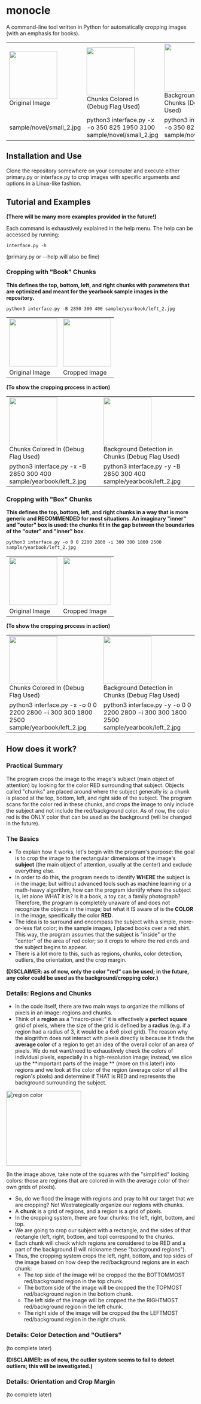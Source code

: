 # monocle
A command-line tool written in Python for automatically cropping images (with an emphasis for books).

<table>
</thead>
<tbody>
</tbody>
	<tr>
		<td>
			<img src="./.github_readme/nightingale_closeup.jpg" width="128"><br />
			Original Image
		</td>
		<td>
			<img src="./.github_readme/nightingale_closeup_x_option.jpg" width="128"><br />
			Chunks Colored In
			(Debug Flag Used)
		</td>
		<td>
			<img src="./.github_readme/nightingale_closeup_y_option.jpg" width="128"><br />
			Background Detection in Chunks
			(Debug Flag Used)
		</td>
		<td>
			<img src="./.github_readme/nightingale_closeup_cropped.jpg" width="128"><br />
			Cropped Image
		</td>
	</tr>
	<tr>
		<td>
			sample/novel/small_2.jpg
		</td>
		<td>
			python3 interface.py -x -o 350 825 1950 3100 sample/novel/small_2.jpg
		</td>
		<td>
			python3 interface.py -y -o 350 825 1950 3100 sample/novel/small_2.jpg
		</td>
		<td>
			python3 interface.py -o 350 825 1950 3100 sample/novel/small_2.jpg
		</td>
</table>

## Installation and Use
Clone the repository somewhere on your computer and execute either primary.py or interface.py to crop images with specific arguments and options in a Linux-like fashion.

## Tutorial and Examples
**(There will be many more examples provided in the future!)**

Each command is exhaustively explained in the help menu. The help can be accessed by running:
```
interface.py -h
```
(primary.py or --help will also be fine)

### Cropping with "Book" Chunks
**This defines the top, bottom, left, and right chunks with parameters that are optimized and meant for the yearbook sample images in the repository.**

```
python3 interface.py -B 2850 300 400 sample/yearbook/left_2.jpg
```

<table>
</thead>
<tbody>
</tbody>
	<tr>
		<td>
			<img src="./sample/yearbook/left_2.jpg" width="128"><br />
		</td>
		<td>
			<img src="./.github_readme/yearbook_left_2_cropped.jpg" width="128"><br />
		</td>
	</tr>
	<tr>
		<td>
			Original Image
		</td>
		<td>
			Cropped Image
		</td>
	</tr>
</table>

**(To show the cropping process in action)**
<table>
</thead>
<tbody>
</tbody>
	<tr>
		<td>
			<img src="./.github_readme/yearbook_left_2_x_option.jpg" width="128"><br />
			Chunks Colored In
			(Debug Flag Used)
		</td>
		<td>
			<img src="./.github_readme/yearbook_left_2_y_option.jpg" width="128"><br />
			Background Detection in Chunks
			(Debug Flag Used)
		</td>
	</tr>
	<tr>
		<td>
			python3 interface.py -x -B 2850 300 400 sample/yearbook/left_2.jpg
		</td>
		<td>
			python3 interface.py -y -B 2850 300 400 sample/yearbook/left_2.jpg
		</td>
	</tr>
</table>

### Cropping with "Box" Chunks
**This defines the top, bottom, left, and right chunks in a way that is more generic and RECOMMENDED for most situations. An imaginary "inner" and "outer" box is used: the chunks fit in the gap between the boundaries of the "outer" and "inner" box.**

```
python3 interface.py -o 0 0 2200 2800 -i 300 300 1800 2500 sample/yearbook/left_2.jpg
```

<table>
</thead>
<tbody>
</tbody>
	<tr>
		<td>
			<img src="./sample/yearbook/left_2.jpg" width="128"><br />
		</td>
		<td>
			<img src="./.github_readme/yearbook_left_2_box_cropped.jpg" width="128"><br />
		</td>
	</tr>
	<tr>
		<td>
			Original Image
		</td>
		<td>
			Cropped Image
		</td>
	</tr>
</table>

**(To show the cropping process in action)**
<table>
</thead>
<tbody>
</tbody>
	<tr>
		<td>
			<img src="./.github_readme/yearbook_left_2_box_x_option.jpg" width="128"><br />
			Chunks Colored In
			(Debug Flag Used)
		</td>
		<td>
			<img src="./.github_readme/yearbook_left_2_box_y_option.jpg" width="128"><br />
			Background Detection in Chunks
			(Debug Flag Used)
		</td>
	</tr>
	<tr>
		<td>
			python3 interface.py -x -o 0 0 2200 2800 -i 300 300 1800 2500 sample/yearbook/left_2.jpg
		</td>
		<td>
			python3 interface.py -y -o 0 0 2200 2800 -i 300 300 1800 2500 sample/yearbook/left_2.jpg
		</td>
	</tr>
</table>


## How does it work?

### Practical Summary
The program crops the image to the image's subject (main object of attention) by looking for the color RED surrounding that subject. Objects called "chunks" are placed around where the subject generally is: a chunk is placed at the top, bottom, left, and right side of the subject. The program scans for the color red in these chunks, and crops the image to only include the subject and not include the red/background color. As of now, the color red is the ONLY color that can be used as the background (will be changed in the future).

### The Basics
* To explain how it works, let's begin with the program's purpose: the goal is to crop the image to the rectangular dimensions of the image's **subject** (the main object of attention, usually at the center) and exclude everything else.
* In order to do this, the program needs to identify **WHERE** the subject is in the image; but without advanced tools such as machine learning or a math-heavy algorithm, how can the program identify where the subject is, let alone WHAT it is? Is it a book, a toy car, a family photograph? Therefore, the program is completely unaware of and does not recognize the objects in the image; but what it IS aware of is the **COLOR** in the image, specifically the color **RED**.
* The idea is to surround and encompass the subject with a simple, more-or-less flat color; in the sample images, I placed books over a red shirt. This way, the program assumes that the subject is "inside" or the "center" of the area of red color; so it crops to where the red ends and the subject begins to appear.
* There is a lot more to this, such as regions, chunks, color detection, outliers, the orientation, and the crop margin.

**(DISCLAIMER: as of now, only the color "red" can be used; in the future, any color could be used as the background/cropping color.)**

### Details: Regions and Chunks
* In the code itself, there are two main ways to organize the millions of pixels in an image: regions and chunks.
* Think of a **region** as a "macro-pixel:" it is effectively a **perfect square** grid of pixels, where the size of the grid is defined by a **radius** (e.g. if a region had a radius of 3, it would be a 6x6 pixel grid). The reason why the alogrithm does not interact with pixels directly is because it finds the **average color** of a region to get an idea of the overall color of an area of pixels. We do not want/need to exhaustively check the colors of individual pixels, especially in a high-resolution image; instead, we slice up the **important parts of the image ** (more on this later!) into regions and we look at the color of the region (average color of all the region's pixels) and determine if THAT is RED and represents the background surrounding the subject.

<img src="./.github_readme/region_average_color.PNG" alt="region color" width="200"/>

(In the image above, take note of the squares with the "simplified" looking colors: those are regions that are colored in with the average color of their own grids of pixels).

* So, do we flood the image with regions and pray to hit our target that we are cropping? No! Westrategically organize our regions with chunks.
* A **chunk** is a grid of regions, and a region is a grid of pixels.
* In the cropping system, there are four chunks: the left, right, bottom, and top.
* We are going to crop our subject with a rectangle, and the sides of that rectangle (left, right, bottom, and top) correspond to the chunks.
* Each chunk will check which regions are considered to be RED and a part of the background (I will nickname these "background regions").
* Thus, the cropping system crops the left, right, bottom, and top sides of the image based on how deep the red/background regions are in each chunk:
	* The top side of the image will be cropped the the BOTTOMMOST red/background region in the top chunk.
	* The bottom side of the image will be cropped the the TOPMOST red/background region in the bottom chunk.
	* The left side of the image will be cropped the the RIGHTMOST red/background region in the left chunk.
	* The right side of the image will be cropped the the LEFTMOST red/background region in the right chunk.

### Details: Color Detection and "Outliers"

(to complete later)

**(DISCLAIMER: as of now, the outlier system seems to fail to detect outliers; this will be investigated.)**

### Details: Orientation and Crop Margin

(to complete later)